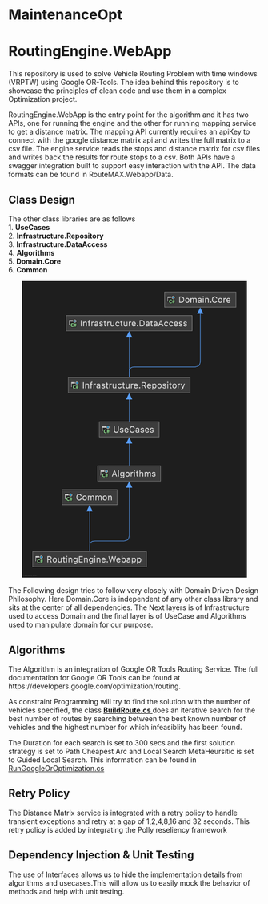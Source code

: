 # MaintenanceOpt
<h1> RoutingEngine.WebApp</h1>

This repository is used to solve Vehicle Routing Problem with time windows (VRPTW) using Google OR-Tools. The idea behind this repository is to showcase the principles of clean code and use them in a complex Optimization project.

RoutingEngine.WebApp is the entry point for the algorithm and it has two APIs, one for running the engine and the other for running mapping service to get a distance matrix. The mapping API currently requires an apiKey to connect with the google distance matrix api and writes the full matrix to a csv file. The engine service reads the stops and distance matrix for csv files and writes back the results for route stops to a csv. Both APIs have a swagger integration built to support easy interaction with the API. The data formats can be found in RouteMAX.Webapp/Data.

<h2> Class Design </h2>
The other class libraries are as follows </br>
1. <b>UseCases</b></br>                    
2. <b>Infrastructure.Repository</b></br>
3. <b>Infrastructure.DataAccess</b></br>
4. <b>Algorithms</b></br>
5. <b>Domain.Core</b></br>
6. <b>Common</b></br>

<p align="center"> <img src="Blob/Engine.png" width="450" title="hover text"> </p>

The Following design tries to follow very closely with Domain Driven Design Philosophy. Here Domain.Core is independent of any other class library and sits at the center of all dependencies. The Next layers is of Infrastructure used to access Domain and the final layer is of UseCase and Algorithms used to manipulate domain for our purpose.

<h2>Algorithms </h2>
The Algorithm is an integration of Google OR Tools Routing Service. The full documentation for Google OR Tools can be found at <href>https://developers.google.com/optimization/routing</href>.

As constraint Programming will try to find the solution with the number of vehicles specified, the class <b> <a href = "Algorithms/Construction/BuildRoutes.cs"> BuildRoute.cs </a> </b> does an iterative search for the best number of routes by searching between the best known number of vehicles and the highest number for which infeasiblity has been found.

The Duration for each search is set to 300 secs and the first solution strategy is set to Path Cheapest Arc and Local Search MetaHeursitic is set to Guided Local Search. This information can be found in <a href = "Algorithms/GoogleOrToolsSupportClasses/RunGoogleOrOptimization.cs"> RunGoogleOrOptimization.cs </a>

<h2>Retry Policy </h2>
The Distance Matrix service is integrated with a retry policy to handle transient exceptions and retry at a gap of 1,2,4,8,16 and 32 seconds. This retry policy is added by integrating the Polly reseliency framework

<h2>Dependency Injection & Unit Testing </h2>
The use of Interfaces allows us to hide the implementation details from algorithms and usecases.This will allow us to easily mock the behavior of methods and help with unit testing.
